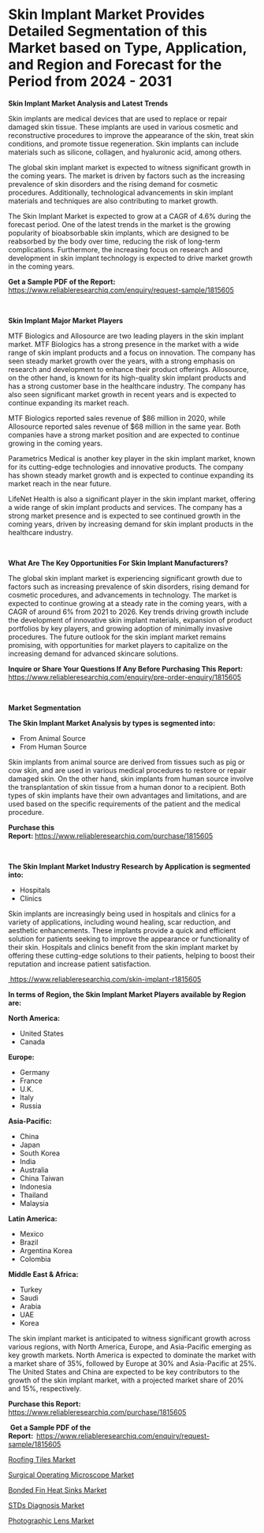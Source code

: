 <p><h1>Skin Implant Market Provides Detailed Segmentation of this Market based on Type, Application, and Region and Forecast for the Period from 2024 - 2031</h1></p><p><strong>Skin Implant Market Analysis and Latest Trends</strong></p>
<p><p>Skin implants are medical devices that are used to replace or repair damaged skin tissue. These implants are used in various cosmetic and reconstructive procedures to improve the appearance of the skin, treat skin conditions, and promote tissue regeneration. Skin implants can include materials such as silicone, collagen, and hyaluronic acid, among others.</p><p>The global skin implant market is expected to witness significant growth in the coming years. The market is driven by factors such as the increasing prevalence of skin disorders and the rising demand for cosmetic procedures. Additionally, technological advancements in skin implant materials and techniques are also contributing to market growth.</p><p>The Skin Implant Market is expected to grow at a CAGR of 4.6% during the forecast period. One of the latest trends in the market is the growing popularity of bioabsorbable skin implants, which are designed to be reabsorbed by the body over time, reducing the risk of long-term complications. Furthermore, the increasing focus on research and development in skin implant technology is expected to drive market growth in the coming years.</p></p>
<p><strong>Get a Sample PDF of the Report:&nbsp;</strong> <a href="https://www.reliableresearchiq.com/enquiry/request-sample/1815605">https://www.reliableresearchiq.com/enquiry/request-sample/1815605</a></p>
<p>&nbsp;</p>
<p><strong>Skin Implant Major Market Players</strong></p>
<p><p>MTF Biologics and Allosource are two leading players in the skin implant market. MTF Biologics has a strong presence in the market with a wide range of skin implant products and a focus on innovation. The company has seen steady market growth over the years, with a strong emphasis on research and development to enhance their product offerings. Allosource, on the other hand, is known for its high-quality skin implant products and has a strong customer base in the healthcare industry. The company has also seen significant market growth in recent years and is expected to continue expanding its market reach.</p><p>MTF Biologics reported sales revenue of $86 million in 2020, while Allosource reported sales revenue of $68 million in the same year. Both companies have a strong market position and are expected to continue growing in the coming years.</p><p>Parametrics Medical is another key player in the skin implant market, known for its cutting-edge technologies and innovative products. The company has shown steady market growth and is expected to continue expanding its market reach in the near future.</p><p>LifeNet Health is also a significant player in the skin implant market, offering a wide range of skin implant products and services. The company has a strong market presence and is expected to see continued growth in the coming years, driven by increasing demand for skin implant products in the healthcare industry.</p></p>
<p>&nbsp;</p>
<p><strong>What Are The Key Opportunities For Skin Implant Manufacturers?</strong></p>
<p><p>The global skin implant market is experiencing significant growth due to factors such as increasing prevalence of skin disorders, rising demand for cosmetic procedures, and advancements in technology. The market is expected to continue growing at a steady rate in the coming years, with a CAGR of around 6% from 2021 to 2026. Key trends driving growth include the development of innovative skin implant materials, expansion of product portfolios by key players, and growing adoption of minimally invasive procedures. The future outlook for the skin implant market remains promising, with opportunities for market players to capitalize on the increasing demand for advanced skincare solutions.</p></p>
<p><strong>Inquire or Share Your Questions If Any Before Purchasing This Report:</strong> <a href="https://www.reliableresearchiq.com/enquiry/pre-order-enquiry/1815605">https://www.reliableresearchiq.com/enquiry/pre-order-enquiry/1815605</a></p>
<p>&nbsp;</p>
<p><strong>Market Segmentation</strong></p>
<p><strong>The Skin Implant Market Analysis by types is segmented into:</strong></p>
<p><ul><li>From Animal Source</li><li>From Human Source</li></ul></p>
<p><p>Skin implants from animal source are derived from tissues such as pig or cow skin, and are used in various medical procedures to restore or repair damaged skin. On the other hand, skin implants from human source involve the transplantation of skin tissue from a human donor to a recipient. Both types of skin implants have their own advantages and limitations, and are used based on the specific requirements of the patient and the medical procedure.</p></p>
<p><strong>Purchase this Report:&nbsp;</strong><a href="https://www.reliableresearchiq.com/purchase/1815605">https://www.reliableresearchiq.com/purchase/1815605</a></p>
<p>&nbsp;</p>
<p><strong>The Skin Implant Market Industry Research by Application is segmented into:</strong></p>
<p><ul><li>Hospitals</li><li>Clinics</li></ul></p>
<p><p>Skin implants are increasingly being used in hospitals and clinics for a variety of applications, including wound healing, scar reduction, and aesthetic enhancements. These implants provide a quick and efficient solution for patients seeking to improve the appearance or functionality of their skin. Hospitals and clinics benefit from the skin implant market by offering these cutting-edge solutions to their patients, helping to boost their reputation and increase patient satisfaction.</p></p>
<p><a href="https://www.reliableresearchiq.com/skin-implant-r1815605">&nbsp;https://www.reliableresearchiq.com/skin-implant-r1815605</a></p>
<p><strong>In terms of Region, the Skin Implant Market Players available by Region are:</strong></p>
<p>
    <p> <strong> North America: </strong>
        <ul>
            <li>United States</li>
            <li>Canada</li>
        </ul>
        </p> 
    <p> <strong> Europe: </strong>
        <ul>
            <li>Germany</li>
            <li>France</li>
            <li>U.K.</li>
            <li>Italy</li>
            <li>Russia</li>
        </ul>
        </p> 
    <p> <strong> Asia-Pacific: </strong>
        <ul>
            <li>China</li>
            <li>Japan</li>
            <li>South Korea</li>
            <li>India</li>
            <li>Australia</li>
            <li>China Taiwan</li>
            <li>Indonesia</li>
            <li>Thailand</li>
            <li>Malaysia</li>
        </ul>
        </p> 
    <p> <strong> Latin America: </strong>
        <ul>
            <li>Mexico</li>
            <li>Brazil</li>
            <li>Argentina Korea</li>
            <li>Colombia</li>
        </ul>
        </p> 
    <p> <strong> Middle East & Africa: </strong>
        <ul>
            <li>Turkey</li>
            <li>Saudi</li>
            <li>Arabia</li>
            <li>UAE</li>
            <li>Korea</li>
        </ul>
    </p>
    </p>
<p><p>The skin implant market is anticipated to witness significant growth across various regions, with North America, Europe, and Asia-Pacific emerging as key growth markets. North America is expected to dominate the market with a market share of 35%, followed by Europe at 30% and Asia-Pacific at 25%. The United States and China are expected to be key contributors to the growth of the skin implant market, with a projected market share of 20% and 15%, respectively.</p></p>
<p><strong>Purchase this Report: </strong><a href="https://www.reliableresearchiq.com/purchase/1815605">https://www.reliableresearchiq.com/purchase/1815605</a></p>
<p>&nbsp;<strong>Get a Sample PDF of the Report:&nbsp;&nbsp;</strong><a href="https://www.reliableresearchiq.com/enquiry/request-sample/1815605">https://www.reliableresearchiq.com/enquiry/request-sample/1815605</a></p>
<p><strong></strong></p>
<p><p><a href="https://medium.com/@caraleeh23/roofing-tiles-market-size-market-segmentation-market-trends-and-growth-analysis-forecast-till-b4be2c61d828">Roofing Tiles Market</a></p><p><a href="https://github.com/RichRobinson5/Market-Research-Report-List-6/blob/main/surgical-operating-microscope-market.md">Surgical Operating Microscope Market</a></p><p><a href="https://medium.com/@anslrtman56756/bonded-fin-heat-sinks-market-size-share-analysis-growth-trends-forecast-2024-2031-35d8b8bae93e">Bonded Fin Heat Sinks Market</a></p><p><a href="https://github.com/mandarincruisesvn/Market-Research-Report-List-1/blob/main/stds-diagnosis-market.md">STDs Diagnosis Market</a></p><p><a href="https://medium.com/@alexander.bell98078/global-photographic-lens-market-by-product-type-by-application-by-region-and-companies-industry-039bf9f9aac6">Photographic Lens Market</a></p></p>